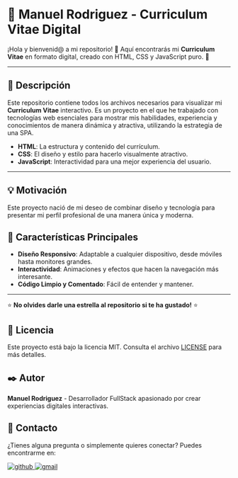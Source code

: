 # 💼 Manuel Rodriguez - Curriculum Vitae Digital

¡Hola y bienvenid@ a mi repositorio! 🎉 Aquí encontrarás mi **Curriculum Vitae** en formato digital, creado con HTML, CSS y JavaScript puro. 🚀

---

## 📝 Descripción

Este repositorio contiene todos los archivos necesarios para visualizar mi **Curriculum Vitae** interactivo. Es un proyecto en el que he trabajado con tecnologías web esenciales para mostrar mis habilidades, experiencia y conocimientos de manera dinámica y atractiva, utilizando la estrategia de una SPA.

- **HTML**: La estructura y contenido del currículum.
- **CSS**: El diseño y estilo para hacerlo visualmente atractivo.
- **JavaScript**: Interactividad para una mejor experiencia del usuario.

---

## 💡 Motivación

Este proyecto nació de mi deseo de combinar diseño y tecnología para presentar mi perfil profesional de una manera única y moderna.

## 🌟 Características Principales

- **Diseño Responsivo**: Adaptable a cualquier dispositivo, desde móviles hasta monitores grandes.
- **Interactividad**: Animaciones y efectos que hacen la navegación más interesante.
- **Código Limpio y Comentado**: Fácil de entender y mantener.

---

⭐️ **No olvides darle una estrella al repositorio si te ha gustado!** ⭐️

## 📝 Licencia

Este proyecto está bajo la licencia MIT. Consulta el archivo [LICENSE](LICENSE) para más detalles.

## ✒️ Autor

**Manuel Rodriguez** - Desarrollador FullStack apasionado por crear experiencias digitales interactivas.

## 📧 Contacto

¿Tienes alguna pregunta o simplemente quieres conectar? Puedes encontrarme en:

<a href="https://www.instagram.com/kobra_gloryg/" target="_blank">
<img src=https://img.shields.io/badge/instagram-%2300acee.svg?color=purple&style=for-the-badge&logo=instagram&logoColor=white alt=github style="margin-bottom: 5px;" />

<a href="mailto:manuel.rodriguez9120@alumnos.udg.mx" target="_blank">
<img src=https://img.shields.io/badge/gmail-%2300acee.svg?color=EA4335&style=for-the-badge&logo=gmail&logoColor=white alt=gmail style="margin-bottom: 5px;" />
